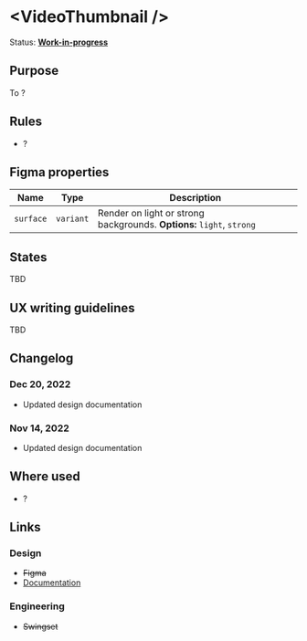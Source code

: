# \<VideoThumbnail />

Status: **[Work-in-progress](/guides/can-i-use#work-in-progress)**

## Purpose

To ?

## Rules

- ?

## Figma properties

| Name      | Type      | Description                                                           |
| --------- | --------- | --------------------------------------------------------------------- |
| `surface` | `variant` | Render on light or strong backgrounds. **Options:** `light`, `strong` |

## States

TBD

## UX writing guidelines

TBD

## Changelog

### Dec 20, 2022

- Updated design documentation

### Nov 14, 2022

- Updated design documentation

## Where used

- ?

## Links

### Design

- ~~Figma~~
- [Documentation](/components/video/thumbnail)

### Engineering

- ~~Swingset~~
